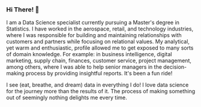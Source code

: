 ### Hi There! :slightly_smiling_face:

<p>I am a Data Science specialist currently pursuing a Master's degree in Statistics. I have worked in the aerospace, retail, and technology industries, where I was responsible for building and maintaining relationships with customers and partners while focusing on relational values. My analytical, yet warm and enthusiastic, profile allowed me to get exposed to many sorts of domain knowledge. For example: in business intelligence, digital marketing, supply chain, finances, customer service, project management, among others, where I was able to help senior managers in the decision-making process by providing insightful reports. It's been a fun ride!</p>

<p>I see (eat, breathe, and dream) data in everything I do! I love data science for the journey more than the results of it. The process of making something out of seemingly nothing delights me every time.</p>

<!--
**paulaeveling/paulaeveling** is a ✨ _special_ ✨ repository because its `README.md` (this file) appears on your GitHub profile.
-->

